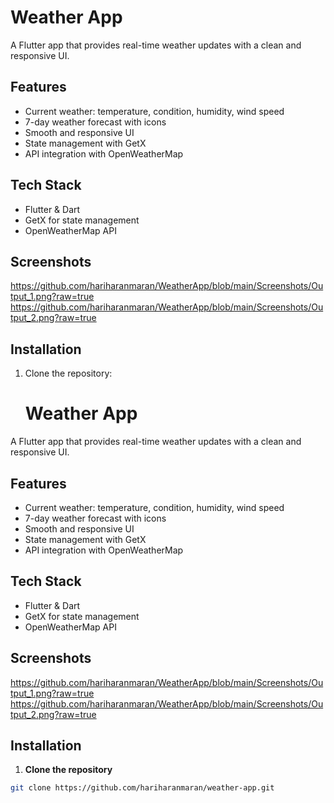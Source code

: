 # Weather App

A Flutter app that provides real-time weather updates with a clean and responsive UI.

## Features
- Current weather: temperature, condition, humidity, wind speed
- 7-day weather forecast with icons
- Smooth and responsive UI
- State management with GetX
- API integration with OpenWeatherMap

## Tech Stack
- Flutter & Dart
- GetX for state management
- OpenWeatherMap API

## Screenshots
https://github.com/hariharanmaran/WeatherApp/blob/main/Screenshots/Output_1.png?raw=true
https://github.com/hariharanmaran/WeatherApp/blob/main/Screenshots/Output_2.png?raw=true

## Installation
1. Clone the repository:
   # Weather App

A Flutter app that provides real-time weather updates with a clean and responsive UI.

## Features
- Current weather: temperature, condition, humidity, wind speed
- 7-day weather forecast with icons
- Smooth and responsive UI
- State management with GetX
- API integration with OpenWeatherMap

## Tech Stack
- Flutter & Dart
- GetX for state management
- OpenWeatherMap API

## Screenshots
https://github.com/hariharanmaran/WeatherApp/blob/main/Screenshots/Output_1.png?raw=true
https://github.com/hariharanmaran/WeatherApp/blob/main/Screenshots/Output_2.png?raw=true

## Installation
1. **Clone the repository**
```bash
git clone https://github.com/hariharanmaran/weather-app.git
